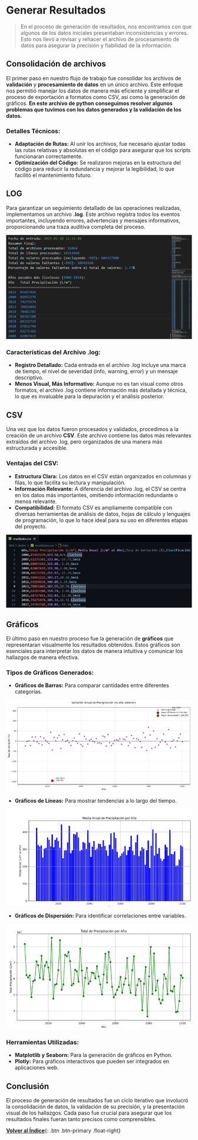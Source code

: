 # Generar Resultados

> En el proceso de generación de resultados, nos encontramos con que algunos de los datos iniciales presentaban inconsistencias y errores. Esto nos llevó a revisar y rehacer el archivo de procesamiento de datos para asegurar la precisión y fiabilidad de la información.

## Consolidación de archivos

El primer paso en nuestro flujo de trabajo fue consolidar los archivos de **validación** y **procesamiento de datos** en un único archivo. Este enfoque nos permitió manejar los datos de manera más eficiente y simplificar el proceso de exportación a formatos como CSV, así como la generación de gráficos.
**En este archivo de python conseguimos resolver algunos problemas que tuvimos con los datos generados y la validación de los datos.**

### Detalles Técnicos:

- **Adaptación de Rutas:** Al unir los archivos, fue necesario ajustar todas las rutas relativas y absolutas en el código para asegurar que los scripts funcionaran correctamente.
- **Optimización del Código:** Se realizaron mejoras en la estructura del código para reducir la redundancia y mejorar la legibilidad, lo que facilitó el mantenimiento futuro.

## LOG

Para garantizar un seguimiento detallado de las operaciones realizadas, implementamos un archivo **.log**. Este archivo registra todos los eventos importantes, incluyendo errores, advertencias y mensajes informativos, proporcionando una traza auditiva completa del proceso.

![Foto archivo LOG](./media/ft1.png)

### Características del Archivo .log:

- **Registro Detallado:** Cada entrada en el archivo .log incluye una marca de tiempo, el nivel de severidad (info, warning, error) y un mensaje descriptivo.
- **Menos Visual, Más Informativo:** Aunque no es tan visual como otros formatos, el archivo .log contiene información más detallada y técnica, lo que es invaluable para la depuración y el análisis posterior.

## CSV

Una vez que los datos fueron procesados y validados, procedimos a la creación de un archivo **CSV**. Este archivo contiene los datos más relevantes extraídos del archivo .log, pero organizados de una manera más estructurada y accesible.

### Ventajas del CSV:

- **Estructura Clara:** Los datos en el CSV están organizados en columnas y filas, lo que facilita su lectura y manipulación.
- **Información Relevante:** A diferencia del archivo .log, el CSV se centra en los datos más importantes, omitiendo información redundante o menos relevante.
- **Compatibilidad:** El formato CSV es ampliamente compatible con diversas herramientas de análisis de datos, hojas de cálculo y lenguajes de programación, lo que lo hace ideal para su uso en diferentes etapas del proyecto.

![Foto archivo CSV](./media/ft2.png)

## Gráficos

El último paso en nuestro proceso fue la generación de **gráficos** que representaran visualmente los resultados obtenidos. Estos gráficos son esenciales para interpretar los datos de manera intuitiva y comunicar los hallazgos de manera efectiva.

### Tipos de Gráficos Generados:

- **Gráficos de Barras:** Para comparar cantidades entre diferentes categorías.

![Foto de Gráficos](./media/gra1.png)

- **Gráficos de Líneas:** Para mostrar tendencias a lo largo del tiempo.

![Foto de Gráfico de Líneas](./media/gra2.png)

- **Gráficos de Dispersión:** Para identificar correlaciones entre variables.

![Foto de Gráfico de Dispersión](./media/gra3.png)

### Herramientas Utilizadas:

- **Matplotlib y Seaborn:** Para la generación de gráficos en Python.
- **Plotly:** Para gráficos interactivos que pueden ser integrados en aplicaciones web.

## Conclusión

El proceso de generación de resultados fue un ciclo iterativo que involucró la consolidación de datos, la validación de su precisión, y la presentación visual de los hallazgos. Cada paso fue crucial para asegurar que los resultados finales fueran tanto precisos como comprensibles.

[**Volver al Índice**](../README.md){: .btn .btn-primary .float-right}
